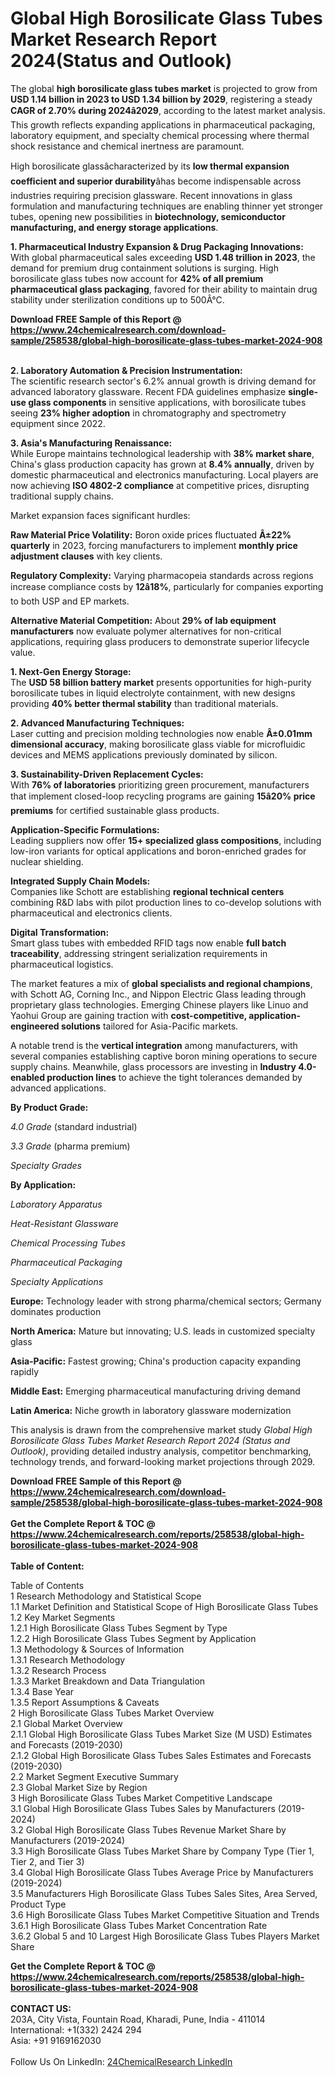 <h1>Global High Borosilicate Glass Tubes Market Research Report 2024(Status and Outlook)</h1><p>The global <strong>high borosilicate glass tubes market</strong> is projected to grow from <strong>USD 1.14 billion in 2023 to USD 1.34 billion by 2029</strong>, registering a steady <strong>CAGR of 2.70% during 2024â2029</strong>, according to the latest market analysis. This growth reflects expanding applications in pharmaceutical packaging, laboratory equipment, and specialty chemical processing where thermal shock resistance and chemical inertness are paramount.</p><p>High borosilicate glassâcharacterized by its <strong>low thermal expansion coefficient and superior durability</strong>âhas become indispensable across industries requiring precision glassware. Recent innovations in glass formulation and manufacturing techniques are enabling thinner yet stronger tubes, opening new possibilities in <strong>biotechnology, semiconductor manufacturing, and energy storage applications</strong>.</p><p><strong>1. Pharmaceutical Industry Expansion &amp; Drug Packaging Innovations:</strong><br>
With global pharmaceutical sales exceeding <strong>USD 1.48 trillion in 2023</strong>, the demand for premium drug containment solutions is surging. High borosilicate glass tubes now account for <strong>42% of all premium pharmaceutical glass packaging</strong>, favored for their ability to maintain drug stability under sterilization conditions up to 500Â°C.</p><div><b>Download FREE Sample of this Report @ 
            <a href="https://www.24chemicalresearch.com/download-sample/258538/global-high-borosilicate-glass-tubes-market-2024-908">
            https://www.24chemicalresearch.com/download-sample/258538/global-high-borosilicate-glass-tubes-market-2024-908</a></b></div><br><p><strong>2. Laboratory Automation &amp; Precision Instrumentation:</strong><br>
The scientific research sector's 6.2% annual growth is driving demand for advanced laboratory glassware. Recent FDA guidelines emphasize <strong>single-use glass components</strong> in sensitive applications, with borosilicate tubes seeing <strong>23% higher adoption</strong> in chromatography and spectrometry equipment since 2022.</p><p><strong>3. Asia's Manufacturing Renaissance:</strong><br>
While Europe maintains technological leadership with <strong>38% market share</strong>, China's glass production capacity has grown at <strong>8.4% annually</strong>, driven by domestic pharmaceutical and electronics manufacturing. Local players are now achieving <strong>ISO 4802-2 compliance</strong> at competitive prices, disrupting traditional supply chains.</p><p>Market expansion faces significant hurdles:</p><p><strong>Raw Material Price Volatility:</strong> Boron oxide prices fluctuated <strong>Â±22% quarterly</strong> in 2023, forcing manufacturers to implement <strong>monthly price adjustment clauses</strong> with key clients.</p><p><strong>Regulatory Complexity:</strong> Varying pharmacopeia standards across regions increase compliance costs by <strong>12â18%</strong>, particularly for companies exporting to both USP and EP markets.</p><p><strong>Alternative Material Competition:</strong> About <strong>29% of lab equipment manufacturers</strong> now evaluate polymer alternatives for non-critical applications, requiring glass producers to demonstrate superior lifecycle value.</p><p><strong>1. Next-Gen Energy Storage:</strong><br>
The <strong>USD 58 billion battery market</strong> presents opportunities for high-purity borosilicate tubes in liquid electrolyte containment, with new designs providing <strong>40% better thermal stability</strong> than traditional materials.</p><p><strong>2. Advanced Manufacturing Techniques:</strong><br>
Laser cutting and precision molding technologies now enable <strong>Â±0.01mm dimensional accuracy</strong>, making borosilicate glass viable for microfluidic devices and MEMS applications previously dominated by silicon.</p><p><strong>3. Sustainability-Driven Replacement Cycles:</strong><br>
With <strong>76% of laboratories</strong> prioritizing green procurement, manufacturers that implement closed-loop recycling programs are gaining <strong>15â20% price premiums</strong> for certified sustainable glass products.</p><p><strong>Application-Specific Formulations:</strong><br>
    Leading suppliers now offer <strong>15+ specialized glass compositions</strong>, including low-iron variants for optical applications and boron-enriched grades for nuclear shielding.</p><p><strong>Integrated Supply Chain Models:</strong><br>
    Companies like Schott are establishing <strong>regional technical centers</strong> combining R&amp;D labs with pilot production lines to co-develop solutions with pharmaceutical and electronics clients.</p><p><strong>Digital Transformation:</strong><br>
    Smart glass tubes with embedded RFID tags now enable <strong>full batch traceability</strong>, addressing stringent serialization requirements in pharmaceutical logistics.</p><p>The market features a mix of <strong>global specialists and regional champions</strong>, with Schott AG, Corning Inc., and Nippon Electric Glass leading through proprietary glass technologies. Emerging Chinese players like Linuo and Yaohui Group are gaining traction with <strong>cost-competitive, application-engineered solutions</strong> tailored for Asia-Pacific markets.</p><p>A notable trend is the <strong>vertical integration</strong> among manufacturers, with several companies establishing captive boron mining operations to secure supply chains. Meanwhile, glass processors are investing in <strong>Industry 4.0-enabled production lines</strong> to achieve the tight tolerances demanded by advanced applications.</p><p><strong>By Product Grade:</strong></p><p><em>4.0 Grade</em> (standard industrial)</p><p><em>3.3 Grade</em> (pharma premium)</p><p><em>Specialty Grades</em></p><p><strong>By Application:</strong></p><p><em>Laboratory Apparatus</em></p><p><em>Heat-Resistant Glassware</em></p><p><em>Chemical Processing Tubes</em></p><p><em>Pharmaceutical Packaging</em></p><p><em>Specialty Applications</em></p><p><strong>Europe:</strong> Technology leader with strong pharma/chemical sectors; Germany dominates production</p><p><strong>North America:</strong> Mature but innovating; U.S. leads in customized specialty glass</p><p><strong>Asia-Pacific:</strong> Fastest growing; China's production capacity expanding rapidly</p><p><strong>Middle East:</strong> Emerging pharmaceutical manufacturing driving demand</p><p><strong>Latin America:</strong> Niche growth in laboratory glassware modernization</p><p>This analysis is drawn from the comprehensive market study <em>Global High Borosilicate Glass Tubes Market Research Report 2024 (Status and Outlook)</em>, providing detailed industry analysis, competitor benchmarking, technology trends, and forward-looking market projections through 2029.</p><div><b>Download FREE Sample of this Report @ 
            <a href="https://www.24chemicalresearch.com/download-sample/258538/global-high-borosilicate-glass-tubes-market-2024-908">
            https://www.24chemicalresearch.com/download-sample/258538/global-high-borosilicate-glass-tubes-market-2024-908</a></b></div><br><div><b>Get the Complete Report & TOC @ 
            <a href="https://www.24chemicalresearch.com/reports/258538/global-high-borosilicate-glass-tubes-market-2024-908">
            https://www.24chemicalresearch.com/reports/258538/global-high-borosilicate-glass-tubes-market-2024-908</a></b></div><br>
            <b>Table of Content:</b><p>Table of Contents<br />
1 Research Methodology and Statistical Scope<br />
1.1 Market Definition and Statistical Scope of High Borosilicate Glass Tubes<br />
1.2 Key Market Segments<br />
1.2.1 High Borosilicate Glass Tubes Segment by Type<br />
1.2.2 High Borosilicate Glass Tubes Segment by Application<br />
1.3 Methodology & Sources of Information<br />
1.3.1 Research Methodology<br />
1.3.2 Research Process<br />
1.3.3 Market Breakdown and Data Triangulation<br />
1.3.4 Base Year<br />
1.3.5 Report Assumptions & Caveats<br />
2 High Borosilicate Glass Tubes Market Overview<br />
2.1 Global Market Overview<br />
2.1.1 Global High Borosilicate Glass Tubes Market Size (M USD) Estimates and Forecasts (2019-2030)<br />
2.1.2 Global High Borosilicate Glass Tubes Sales Estimates and Forecasts (2019-2030)<br />
2.2 Market Segment Executive Summary<br />
2.3 Global Market Size by Region<br />
3 High Borosilicate Glass Tubes Market Competitive Landscape<br />
3.1 Global High Borosilicate Glass Tubes Sales by Manufacturers (2019-2024)<br />
3.2 Global High Borosilicate Glass Tubes Revenue Market Share by Manufacturers (2019-2024)<br />
3.3 High Borosilicate Glass Tubes Market Share by Company Type (Tier 1, Tier 2, and Tier 3)<br />
3.4 Global High Borosilicate Glass Tubes Average Price by Manufacturers (2019-2024)<br />
3.5 Manufacturers High Borosilicate Glass Tubes Sales Sites, Area Served, Product Type<br />
3.6 High Borosilicate Glass Tubes Market Competitive Situation and Trends<br />
3.6.1 High Borosilicate Glass Tubes Market Concentration Rate<br />
3.6.2 Global 5 and 10 Largest High Borosilicate Glass Tubes Players Market Share </p><div><b>Get the Complete Report & TOC @ 
            <a href="https://www.24chemicalresearch.com/reports/258538/global-high-borosilicate-glass-tubes-market-2024-908">
            https://www.24chemicalresearch.com/reports/258538/global-high-borosilicate-glass-tubes-market-2024-908</a></b></div><br><b>CONTACT US:</b><br>
            203A, City Vista, Fountain Road, Kharadi, Pune, India - 411014<br>
            International: +1(332) 2424 294<br>
            Asia: +91 9169162030 <br><br>
            Follow Us On LinkedIn: <a href="https://www.linkedin.com/company/24chemicalresearch/">24ChemicalResearch LinkedIn</a>